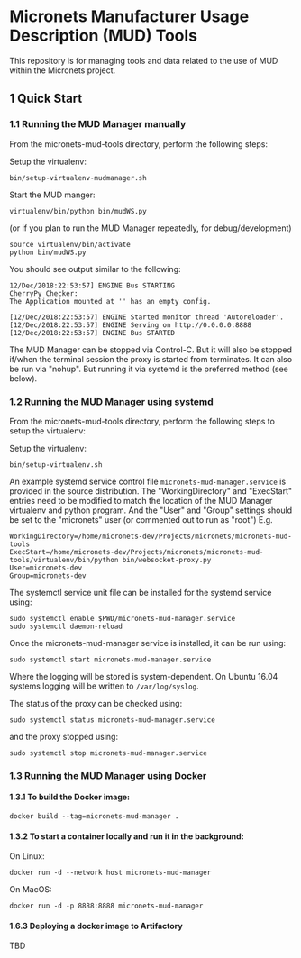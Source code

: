 # Micronets Manufacturer Usage Description (MUD) Tools

This repository is for managing tools and data related to the use of MUD within the 
Micronets project.

## 1 Quick Start

### 1.1 Running the MUD Manager manually

From the micronets-mud-tools directory, perform the following steps:

Setup the virtualenv:
```
bin/setup-virtualenv-mudmanager.sh
```

Start the MUD manger:
```
virtualenv/bin/python bin/mudWS.py
```
(or if you plan to run the MUD Manager repeatedly, for debug/development)
```
source virtualenv/bin/activate
python bin/mudWS.py
```

You should see output similar to the following:
```
12/Dec/2018:22:53:57] ENGINE Bus STARTING
CherryPy Checker:
The Application mounted at '' has an empty config.

[12/Dec/2018:22:53:57] ENGINE Started monitor thread 'Autoreloader'.
[12/Dec/2018:22:53:57] ENGINE Serving on http://0.0.0.0:8888
[12/Dec/2018:22:53:57] ENGINE Bus STARTED
```

The MUD Manager can be stopped via Control-C. But it will also be stopped if/when the terminal session 
the proxy is started from terminates. It can also be run via "nohup". But running it via systemd is the
preferred method (see below).

### 1.2 Running the MUD Manager using systemd

From the micronets-mud-tools directory, perform the following steps to setup the virtualenv:

Setup the virtualenv:
```
bin/setup-virtualenv.sh
```

An example systemd service control file `micronets-mud-manager.service` is provided in the source 
distribution. The "WorkingDirectory" and "ExecStart" entries need to be modified to match the
location of the MUD Manager virtualenv and python program. And the "User" and "Group" settings
should be set to the "micronets" user (or commented out to run as "root") E.g.

```
WorkingDirectory=/home/micronets-dev/Projects/micronets/micronets-mud-tools
ExecStart=/home/micronets-dev/Projects/micronets/micronets-mud-tools/virtualenv/bin/python bin/websocket-proxy.py
User=micronets-dev
Group=micronets-dev
```

The systemctl service unit file can be installed for the systemd service using:

```
sudo systemctl enable $PWD/micronets-mud-manager.service
sudo systemctl daemon-reload
```

Once the micronets-mud-manager service is installed, it can be run using:

```
sudo systemctl start micronets-mud-manager.service
```

Where the logging will be stored is system-dependent. On Ubuntu 16.04 systems
logging will be written to `/var/log/syslog`.

The status of the proxy can be checked using:

```
sudo systemctl status micronets-mud-manager.service
```

and the proxy stopped using:

```
sudo systemctl stop micronets-mud-manager.service
```

### 1.3 Running the MUD Manager using Docker

#### 1.3.1 To build the Docker image:

```
docker build --tag=micronets-mud-manager .
```

#### 1.3.2 To start a container locally and run it in the background:

On Linux:
```
docker run -d --network host micronets-mud-manager 
```

On MacOS:
```
docker run -d -p 8888:8888 micronets-mud-manager
```

#### 1.6.3 Deploying a docker image to Artifactory

TBD


